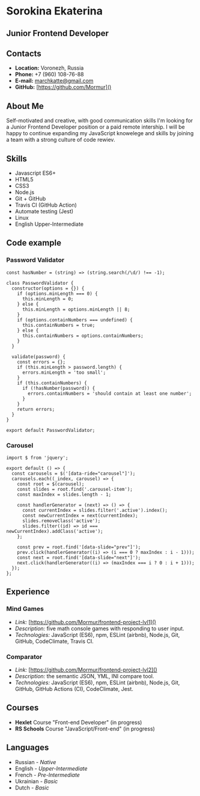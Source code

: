# Sorokina Ekaterina

## Junior Frontend Developer

## Contacts
* **Location:** Voronezh, Russia
* **Phone:** +7 (960) 108-76-88
* **E-mail:** marchkatte@gmail.com
* **GitHub:** [https://github.com/Mormur]()

## About Me
Self-motivated and creative, with good communication skills I'm looking for a  Junior Frontend Developer position or a paid remote intership. I will be happy to continue expanding my JavaScript knowelege and skills by joining a team with a strong culture of code rewiev.

## Skills
* Javascript ES6+
* HTML5
* CSS3
* Node.js
* Git + GitHub
* Travis CI (GitHub Action)
* Automate testing (Jest)
* Linux
* English Upper-Intermediate

## Code example
### Password Validator
```
const hasNumber = (string) => (string.search(/\d/) !== -1);

class PasswordValidator {
  constructor(options = {}) {
    if (options.minLength === 0) {
      this.minLength = 0;
    } else {
      this.minLength = options.minLength || 8;
    }
    if (options.containNumbers === undefined) {
      this.containNumbers = true;
    } else {
      this.containNumbers = options.containNumbers;
    }
  }

  validate(password) {
    const errors = {};
    if (this.minLength > password.length) {
      errors.minLength = 'too small';
    }
    if (this.containNumbers) {
      if (!hasNumber(password)) {
        errors.containNumbers = 'should contain at least one number';
      }
    }
    return errors;
  }
}

export default PasswordValidator;
```

### Carousel
```
import $ from 'jquery';

export default () => {
  const carousels = $('[data-ride="carousel"]');
  carousels.each((_index, carousel) => {
    const root = $(carousel);
    const slides = root.find('.carousel-item');
    const maxIndex = slides.length - 1;

    const handlerGenerator = (next) => () => {
      const currentIndex = slides.filter('.active').index();
      const newCurrentIndex = next(currentIndex);
      slides.removeClass('active');
      slides.filter((id) => id === newCurrentIndex).addClass('active');
    };

    const prev = root.find('[data-slide="prev"]');
    prev.click(handlerGenerator((i) => (i === 0 ? maxIndex : i - 1)));
    const next = root.find('[data-slide="next"]');
    next.click(handlerGenerator((i) => (maxIndex === i ? 0 : i + 1)));
  });
};
```

## Experience
### Mind Games
* *Link:* [https://github.com/Mormur/frontend-project-lvl1]()
* *Description:* five math console games with responding to user input.
* *Technologies:* JavaScript (ES6), npm, ESLint (airbnb), Node.js, Git, GitHub, CodeClimate, Travis CI.

### Comparator
* *Link:* [https://github.com/Mormur/frontend-project-lvl2]()
* *Description:* the semantic JSON, YML, INI compare tool.
* *Technologies:* JavaScript (ES6), npm, ESLint (airbnb), Node.js, Git, GitHub, GitHub Actions (CI), CodeClimate, Jest.

## Courses
* **Hexlet** Course "Front-end Developer" (in progress)
* **RS Schools** Course "JavaScript/Front-end" (in progress)

## Languages
* Russian - *Native*
* English - *Upper-Intermediate*
* French - *Pre-Intermediate*
* Ukrainian - *Basic*
* Dutch - *Basic*
